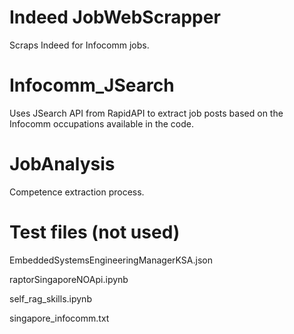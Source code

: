 # Indeed JobWebScrapper

Scraps Indeed for Infocomm jobs.






# Infocomm_JSearch

Uses JSearch API from RapidAPI to extract job posts based on the Infocomm occupations available in the code.





# JobAnalysis

Competence extraction process.





# Test files (not used)


EmbeddedSystemsEngineeringManagerKSA.json


raptorSingaporeNOApi.ipynb


self_rag_skills.ipynb


singapore_infocomm.txt


